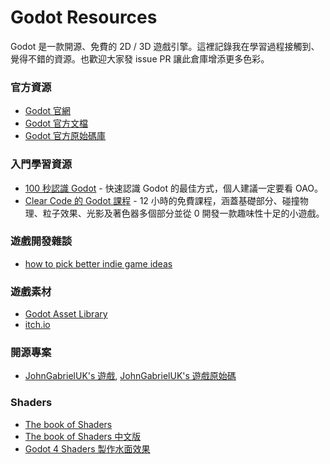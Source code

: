 # Godot Resources

Godot 是一款開源、免費的 2D / 3D 遊戲引擎。這裡記錄我在學習過程接觸到、覺得不錯的資源。也歡迎大家發 issue PR 讓此倉庫增添更多色彩。

### 官方資源

- [Godot 官網](https://godotengine.org/)
- [Godot 官方文檔](https://docs.godotengine.org/en/stable/)
- [Godot 官方原始碼庫](https://godotengine.org/](https://github.com/godotengine/godot)https://github.com/godotengine/godot)

### 入門學習資源

- [100 秒認識 Godot](https://www.youtube.com/watch?v=QKgTZWbwD1U&t=72s) - 快速認識 Godot 的最佳方式，個人建議一定要看 OAO。
- [Clear Code 的 Godot 課程](https://www.youtube.com/watch?v=nAh_Kx5Zh5Q&t=18302s) - 12 小時的免費課程，涵蓋基礎部分、碰撞物理、粒子效果、光影及著色器多個部分並從 0 開發一款趣味性十足的小遊戲。

### 遊戲開發雜談

- [how to pick better indie game ideas](https://www.youtube.com/watch?v=_4tBL5uTosA)

### 遊戲素材

- [Godot Asset Library](https://godotengine.org/asset-library/asset)
- [itch.io](https://itch.io/)

### 開源專案

- [JohnGabrielUK's 遊戲](https://johngabrieluk.itch.io/), [JohnGabrielUK's 遊戲原始碼](https://bitbucket.org/JohnGabrielUK/workspace/repositories/)

### Shaders

- [The book of Shaders](https://thebookofshaders.com/)
- [The book of Shaders 中文版](https://thebookofshaders.com/?lan=ch)
- [Godot 4 Shaders 製作水面效果](https://youtu.be/FZwcdmsIXCU?si=pgd98QhPpk-ciOqx)
